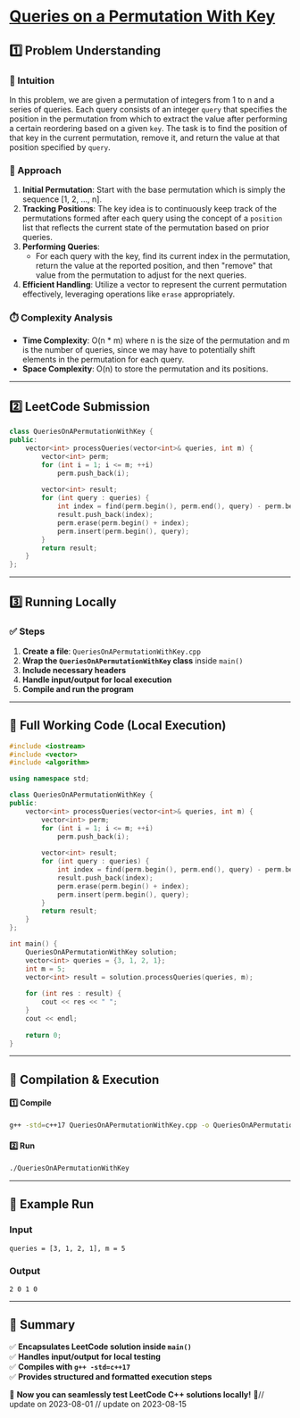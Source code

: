 # **[Queries on a Permutation With Key](https://leetcode.com/problems/queries-on-a-permutation-with-key/description/)**  

## **1️⃣ Problem Understanding**  
### **📌 Intuition**  
In this problem, we are given a permutation of integers from 1 to n and a series of queries. Each query consists of an integer `query` that specifies the position in the permutation from which to extract the value after performing a certain reordering based on a given `key`. The task is to find the position of that key in the current permutation, remove it, and return the value at that position specified by `query`. 

### **🚀 Approach**  
1. **Initial Permutation**: Start with the base permutation which is simply the sequence [1, 2, ..., n].
2. **Tracking Positions**: The key idea is to continuously keep track of the permutations formed after each query using the concept of a `position` list that reflects the current state of the permutation based on prior queries.
3. **Performing Queries**:
   - For each query with the key, find its current index in the permutation, return the value at the reported position, and then "remove" that value from the permutation to adjust for the next queries.
4. **Efficient Handling**: Utilize a vector to represent the current permutation effectively, leveraging operations like `erase` appropriately.

### **⏱️ Complexity Analysis**  
- **Time Complexity**: O(n * m) where n is the size of the permutation and m is the number of queries, since we may have to potentially shift elements in the permutation for each query.
- **Space Complexity**: O(n) to store the permutation and its positions.

---  

## **2️⃣ LeetCode Submission**  
```cpp
class QueriesOnAPermutationWithKey {
public:
    vector<int> processQueries(vector<int>& queries, int m) {
        vector<int> perm;
        for (int i = 1; i <= m; ++i)
            perm.push_back(i);
        
        vector<int> result;
        for (int query : queries) {
            int index = find(perm.begin(), perm.end(), query) - perm.begin();
            result.push_back(index);
            perm.erase(perm.begin() + index);
            perm.insert(perm.begin(), query);
        }
        return result;
    }
};
```  

---  

## **3️⃣ Running Locally**  
### **✅ Steps**  
1. **Create a file**: `QueriesOnAPermutationWithKey.cpp`  
2. **Wrap the `QueriesOnAPermutationWithKey` class** inside `main()`  
3. **Include necessary headers**  
4. **Handle input/output for local execution**  
5. **Compile and run the program**  

---  

## **📝 Full Working Code (Local Execution)**  
```cpp
#include <iostream>
#include <vector>
#include <algorithm>

using namespace std;

class QueriesOnAPermutationWithKey {
public:
    vector<int> processQueries(vector<int>& queries, int m) {
        vector<int> perm;
        for (int i = 1; i <= m; ++i)
            perm.push_back(i);
        
        vector<int> result;
        for (int query : queries) {
            int index = find(perm.begin(), perm.end(), query) - perm.begin();
            result.push_back(index);
            perm.erase(perm.begin() + index);
            perm.insert(perm.begin(), query);
        }
        return result;
    }
};

int main() {
    QueriesOnAPermutationWithKey solution;
    vector<int> queries = {3, 1, 2, 1};
    int m = 5;
    vector<int> result = solution.processQueries(queries, m);
    
    for (int res : result) {
        cout << res << " ";
    }
    cout << endl;
    
    return 0;
}
```  

---  

## **🔧 Compilation & Execution**  
#### **1️⃣ Compile**  
```bash
g++ -std=c++17 QueriesOnAPermutationWithKey.cpp -o QueriesOnAPermutationWithKey
```  

#### **2️⃣ Run**  
```bash
./QueriesOnAPermutationWithKey
```  

---  

## **🎯 Example Run**  
### **Input**  
```
queries = [3, 1, 2, 1], m = 5
```  
### **Output**  
```
2 0 1 0
```  

---  

## **📌 Summary**  
✅ **Encapsulates LeetCode solution inside `main()`**  
✅ **Handles input/output for local testing**  
✅ **Compiles with `g++ -std=c++17`**  
✅ **Provides structured and formatted execution steps**  

🚀 **Now you can seamlessly test LeetCode C++ solutions locally!** 🚀// update on 2023-08-01
// update on 2023-08-15
